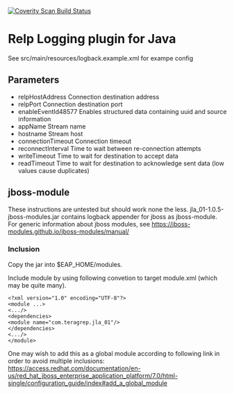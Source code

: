 <a href="https://scan.coverity.com/projects/jla_01">
  <img alt="Coverity Scan Build Status"
       src="https://scan.coverity.com/projects/22709/badge.svg"/>
</a>

# Relp Logging plugin for Java

See src/main/resources/logback.example.xml for exampe config

## Parameters
- relpHostAddress
Connection destination address
- relpPort
Connection destination port
- enableEventId48577
Enables structured data containing uuid and source information
- appName
Stream name
- hostname
Stream host
- connectionTimeout
Connection timeout
- reconnectInterval
Time to wait between re-connection attempts
- writeTimeout
Time to wait for destination to accept data
- readTimeout
Time to wait for destination to acknowledge sent data (low values cause duplicates)

## jboss-module

These instructions are untested but should work none the less.
jla_01-1.0.5-jboss-modules.jar contains logback appender for jboss as jboss-module. For generic information about jboss modules, see https://jboss-modules.github.io/jboss-modules/manual/

### Inclusion

Copy the jar into $EAP_HOME/modules.

Include module by using following convetion to target module.xml (which may be quite many).
```
<?xml version="1.0" encoding="UTF-8"?>
<module ...>
<.../>
<dependencies>
<module name="com.teragrep.jla_01"/>
</dependencies>
<.../>
</module>
```

One may wish to add this as a global module according to following link in order to avoid multiple inclusions:
https://access.redhat.com/documentation/en-us/red_hat_jboss_enterprise_application_platform/7.0/html-single/configuration_guide/index#add_a_global_module

